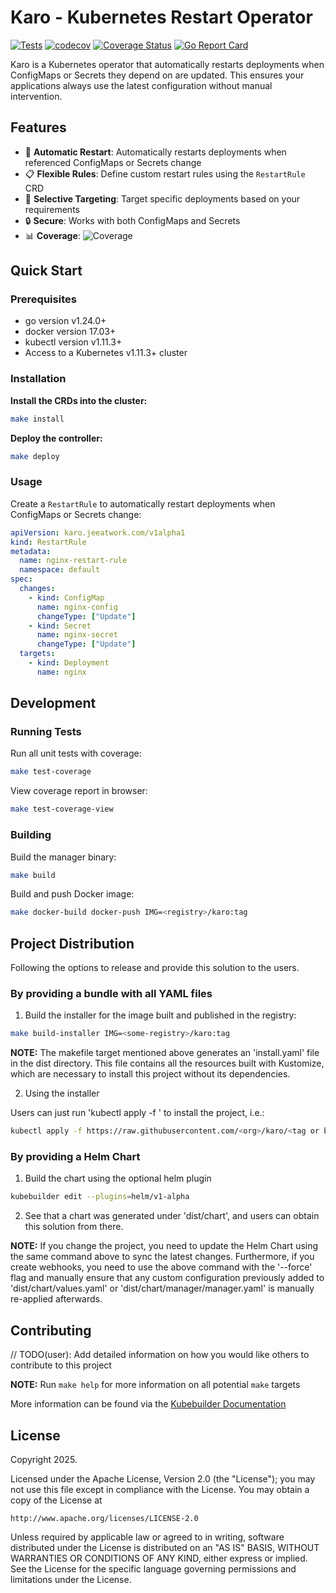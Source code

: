 # Karo - Kubernetes Restart Operator

[![Tests](https://github.com/reuhl/karo/actions/workflows/test.yml/badge.svg)](https://github.com/reuhl/karo/actions/workflows/test.yml)
[![codecov](https://codecov.io/gh/reuhl/karo/branch/main/graph/badge.svg)](https://codecov.io/gh/reuhl/karo)
[![Coverage Status](https://coveralls.io/repos/github/reuhl/karo/badge.svg?branch=main)](https://coveralls.io/github/reuhl/karo?branch=main)
[![Go Report Card](https://goreportcard.com/badge/github.com/reuhl/karo)](https://goreportcard.com/report/github.com/reuhl/karo)

Karo is a Kubernetes operator that automatically restarts deployments when ConfigMaps or Secrets they depend on are updated. This ensures your applications always use the latest configuration without manual intervention.

## Features

- 🔄 **Automatic Restart**: Automatically restarts deployments when referenced ConfigMaps or Secrets change
- 📋 **Flexible Rules**: Define custom restart rules using the `RestartRule` CRD
- 🎯 **Selective Targeting**: Target specific deployments based on your requirements
- 🔒 **Secure**: Works with both ConfigMaps and Secrets
- 📊 **Coverage**: ![Coverage](https://img.shields.io/badge/Coverage-100%25-brightgreen)

## Quick Start

### Prerequisites
- go version v1.24.0+
- docker version 17.03+
- kubectl version v1.11.3+
- Access to a Kubernetes v1.11.3+ cluster

### Installation

**Install the CRDs into the cluster:**
```sh
make install
```

**Deploy the controller:**
```sh
make deploy
```

### Usage

Create a `RestartRule` to automatically restart deployments when ConfigMaps or Secrets change:

```yaml
apiVersion: karo.jeeatwork.com/v1alpha1
kind: RestartRule
metadata:
  name: nginx-restart-rule
  namespace: default
spec:
  changes:
    - kind: ConfigMap
      name: nginx-config
      changeType: ["Update"]
    - kind: Secret
      name: nginx-secret
      changeType: ["Update"]
  targets:
    - kind: Deployment
      name: nginx
```

## Development

### Running Tests

Run all unit tests with coverage:
```sh
make test-coverage
```

View coverage report in browser:
```sh
make test-coverage-view
```

### Building

Build the manager binary:
```sh
make build
```

Build and push Docker image:
```sh
make docker-build docker-push IMG=<registry>/karo:tag
```

## Project Distribution

Following the options to release and provide this solution to the users.

### By providing a bundle with all YAML files

1. Build the installer for the image built and published in the registry:

```sh
make build-installer IMG=<some-registry>/karo:tag
```

**NOTE:** The makefile target mentioned above generates an 'install.yaml'
file in the dist directory. This file contains all the resources built
with Kustomize, which are necessary to install this project without its
dependencies.

2. Using the installer

Users can just run 'kubectl apply -f <URL for YAML BUNDLE>' to install
the project, i.e.:

```sh
kubectl apply -f https://raw.githubusercontent.com/<org>/karo/<tag or branch>/dist/install.yaml
```

### By providing a Helm Chart

1. Build the chart using the optional helm plugin

```sh
kubebuilder edit --plugins=helm/v1-alpha
```

2. See that a chart was generated under 'dist/chart', and users
can obtain this solution from there.

**NOTE:** If you change the project, you need to update the Helm Chart
using the same command above to sync the latest changes. Furthermore,
if you create webhooks, you need to use the above command with
the '--force' flag and manually ensure that any custom configuration
previously added to 'dist/chart/values.yaml' or 'dist/chart/manager/manager.yaml'
is manually re-applied afterwards.

## Contributing
// TODO(user): Add detailed information on how you would like others to contribute to this project

**NOTE:** Run `make help` for more information on all potential `make` targets

More information can be found via the [Kubebuilder Documentation](https://book.kubebuilder.io/introduction.html)

## License

Copyright 2025.

Licensed under the Apache License, Version 2.0 (the "License");
you may not use this file except in compliance with the License.
You may obtain a copy of the License at

    http://www.apache.org/licenses/LICENSE-2.0

Unless required by applicable law or agreed to in writing, software
distributed under the License is distributed on an "AS IS" BASIS,
WITHOUT WARRANTIES OR CONDITIONS OF ANY KIND, either express or implied.
See the License for the specific language governing permissions and
limitations under the License.
